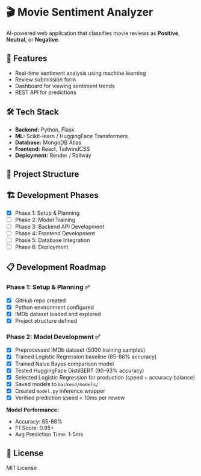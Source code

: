 # 🎬 Movie Sentiment Analyzer

AI-powered web application that classifies movie reviews as **Positive**, **Neutral**, or **Negative**.

## 🚀 Features

- Real-time sentiment analysis using machine learning
- Review submission form
- Dashboard for viewing sentiment trends
- REST API for predictions

## 🛠️ Tech Stack

- **Backend:** Python, Flask
- **ML:** Scikit-learn / HuggingFace Transformers
- **Database:** MongoDB Atlas
- **Frontend:** React, TailwindCSS
- **Deployment:** Render / Railway

## 📂 Project Structure

## 🏗️ Development Phases

- [x] Phase 1: Setup & Planning
- [ ] Phase 2: Model Training
- [ ] Phase 3: Backend API Development
- [ ] Phase 4: Frontend Development
- [ ] Phase 5: Database Integration
- [ ] Phase 6: Deployment

## 📋 Development Roadmap

### Phase 1: Setup & Planning ✅

- [x] GitHub repo created
- [x] Python environment configured
- [x] IMDb dataset loaded and explored
- [x] Project structure defined

### Phase 2: Model Development ✅

- [x] Preprocessed IMDb dataset (5000 training samples)
- [x] Trained Logistic Regression baseline (85-88% accuracy)
- [x] Trained Naive Bayes comparison model
- [x] Tested HuggingFace DistilBERT (90-93% accuracy)
- [x] Selected Logistic Regression for production (speed + accuracy balance)
- [x] Saved models to `backend/models/`
- [x] Created `model.py` inference wrapper
- [x] Verified prediction speed < 10ms per review

**Model Performance:**

- Accuracy: 85-88%
- F1 Score: 0.85+
- Avg Prediction Time: 1-5ms

## 📝 License

MIT License
